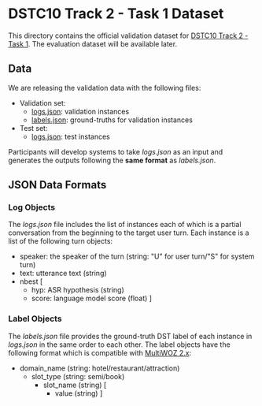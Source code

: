# DSTC10 Track 2 - Task 1 Dataset

This directory contains the official validation dataset for [DSTC10 Track 2 - Task 1](../README.md).
The evaluation dataset will be available later.

## Data

We are releasing the validation data with the following files:

* Validation set:
  * [logs.json](val/logs.json): validation instances
  * [labels.json](val/labels.json): ground-truths for validation instances
* Test set:
  * [logs.json](test/logs.json): test instances

Participants will develop systems to take *logs.json* as an input and generates the outputs following the **same format** as *labels.json*.

## JSON Data Formats

### Log Objects

The *logs.json* file includes the list of instances each of which is a partial conversation from the beginning to the target user turn.
Each instance is a list of the following turn objects:

* speaker: the speaker of the turn (string: "U" for user turn/"S" for system turn)
* text: utterance text (string)
* nbest 
  [
    * hyp: ASR hypothesis (string)
    * score: language model score (float)
  ]

### Label Objects

The *labels.json* file provides the ground-truth DST label of each instance in *logs.json* in the same order to each other.
The label objects have the following format which is compatible with [MultiWOZ 2.x](https://github.com/budzianowski/multiwoz):

* domain\_name (string: hotel/restaurant/attraction)
  * slot\_type (string: semi/book)
    * slot_name (string)
    [
      * value (string)
    ]
    
